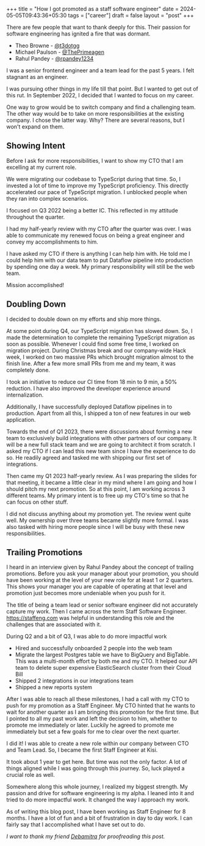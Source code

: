 +++
title = "How I got promoted as a staff software engineer"
date = 2024-05-05T09:43:36+05:30
tags = ["career"]
draft = false
layout = "post"
+++

There are few people that want to thank deeply for this.
Their passion for software engineering has ignited a fire that was dormant.

- Theo Browne - [@t3dotgg](https://twitter.com/t3dotgg)
- Michael Paulson - [@ThePrimeagen](https://twitter.com/ThePrimeagen)
- Rahul Pandey - [@rpandey1234](https://twitter.com/rpandey1234)

<!--more-->

I was a senior frontend engineer and a team lead for the past 5 years.
I felt stagnant as an engineer.

I was pursuing other things in my life till that point.
But I wanted to get out of this rut.
In September 2022, I decided that I wanted to focus on my career.

One way to grow would be to switch company and find a challenging team.
The other way would be to take on more responsibilities at the existing company.
I chose the latter way. Why?
There are several reasons, but I won't expand on them.

## Showing Intent

Before I ask for more responsibilities, I want to show my CTO that I am excelling at my current role.

We were migrating our codebase to TypeScript during that time.
So, I invested a lot of time to improve my TypeScript proficiency.
This directly accelerated our pace of TypeScript migration.
I unblocked people when they ran into complex scenarios.

I focused on Q3 2022 being a better IC.
This reflected in my attitude throughout the quarter.

I had my half-yearly review with my CTO after the quarter was over.
I was able to communicate my renewed focus on being a great engineer and convey my accomplishments to him.

I have asked my CTO if there is anything I can help him with.
He told me I could help him with our data team to put Dataflow pipeline into production by spending one day a week.
My primary responsibility will still be the web team.

Mission accomplished!

## Doubling Down

I decided to double down on my efforts and ship more things.

At some point during Q4, our TypeScript migration has slowed down.
So, I made the determination to complete the remaining TypeScript migration as soon as possible.
Whenever I could find some free time, I worked on migration project.
During Christmas break and our company-wide Hack week, I worked on two massive PRs which brought migration almost to the finish line.
After a few more small PRs from me and my team, it was completely done.

I took an initiative to reduce our CI time from 18 min to 9 min, a 50% reduction.
I have also improved the developer experience around internalization.

Additionally, I have successfully deployed Dataflow pipelines in to production.
Apart from all this, I shipped a ton of new features in our web application.

Towards the end of Q1 2023, there were discussions about forming a new team to exclusively build integrations with other partners of our company.
It will be a new full stack team and we are going to architect it from scratch.
I asked my CTO if I can lead this new team since I have the experience to do so.
He readily agreed and tasked me with shipping our first set of integrations.

Then came my Q1 2023 half-yearly review.
As I was preparing the slides for that meeting, it became a little clear in my mind where I am going and how I should pitch my next promotion.
So at this point, I am working across 3 different teams.
My primary intent is to free up my CTO's time so that he can focus on other stuff.

I did not discuss anything about my promotion yet.
The review went quite well.
My ownership over three teams became slightly more formal.
I was also tasked with hiring more people since I will be busy with these new responsibilities.

## Trailing Promotions

I heard in an interview given by Rahul Pandey about the concept of trailing promotions.
Before you ask your manager about your promotion, you should have been working at the level of your new role for at least 1 or 2 quarters.
This shows your manager you are capable of operating at that level and promotion just becomes more undeniable when you push for it.

The title of being a team lead or senior software engineer did not accurately capture my work.
Then I came across the term Staff Software Engineer.
https://staffeng.com was helpful in understanding this role and the challenges that are associated with it.

During Q2 and a bit of Q3, I was able to do more impactful work

- Hired and successfully onboarded 2 people into the web team
- Migrate the largest Postgres table we have to BigQuery and BigTable.
  This was a multi-month effort by both me and my CTO.
  It helped our API team to delete super expensive ElasticSearch cluster from their Cloud Bill
- Shipped 2 integrations in our integrations team
- Shipped a new reports system

After I was able to reach all these milestones, I had a call with my CTO to push for my promotion as a Staff Engineer.
My CTO hinted that he wants to wait for another quarter as I am bringing this promotion for the first time.
But I pointed to all my past work and left the decision to him, whether to promote me immediately or later.
Luckily he agreed to promote me immediately but set a few goals for me to clear over the next quarter.

I did it! I was able to create a new role within our company between CTO and Team Lead.
So, I became the first Staff Engineer at Kisi.

It took about 1 year to get here.
But time was not the only factor.
A lot of things aligned while I was going through this journey.
So, luck played a crucial role as well.

Somewhere along this whole journey, I realized my biggest strength.
My passion and drive for software engineering is my alpha.
I leaned into it and tried to do more impactful work.
It changed the way I approach my work.

As of writing this blog post, I have been working as Staff Engineer for 8 months.
I have a lot of fun and a bit of frustration in day to day work.
I can fairly say that I accomplished what I have set out to do.

*I want to thank my friend [Debamitra](https://twitter.com/debamitra_) for proofreading this post.*
